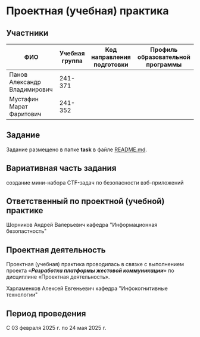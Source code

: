 # Проектная (учебная) практика

## Участники

| ФИО | Учебная группа | Код направления подготовки | Профиль образовательной программы |
|-|-|-|-|
| Панов Александр Владимирович |241-371|||
| Мустафин Марат Фаритович |241-352|||

## Задание

Задание размещено в папке **task** в файле [README.md](task/README.md).

## Вариативная часть задания

создание мини-набора CTF-задач по безопасности вэб-приложений

## Ответственный по проектной (учебной) практике

Шорников Андрей Валерьевич кафедра "Информационная безопастность"

## Проектная деятельность

Проектная (учебная) практика проводилась в связке с выполнением проекта «***Разработка платформы жестовой коммуникации***» по дисциплине «Проектная деятельность».

Харламенков Алексей Евгеньевич кафедра "Инфокогнитивные технологии" 

## Период проведения

С 03 февраля 2025 г. по 24 мая 2025 г.
